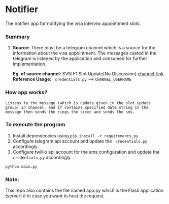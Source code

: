 # Notifier

The notifier app for notifying the visa interviw appointment slots.

### Summary

1. **Source:** There must be a telegram channel which is a source for the information 
   about the visa appointment. The  messages casted in the telegram is listened by the application 
   and consumed for further implementation. 

   **Eg. of source channel:** SVN F1 Slot Update[No Discussion] 
                          [channel-link](https://t.me/+g7--U_SaNBpmMDU1)
   **Reference Usage:** ``` credentials.py``` --> ```CHANNEL_USERNAME```

### How app works?

    Listens to the message (which is update given in the slot update group) in channel, and if contains specified date string in the message then sends the rings the siren and sends the sms.

### To execute the program

1. Install dependencies using ```pip install -r requirements.py```
2. Configure telegram api account and update the ``` credentials.py``` accordingly.
3. Configure twillio api account for the sms configuration and update the ``` credentials.py``` accordingly.


 ```
 python main.py

 ```

### Note: 
This repo also contains the file named app.py which is the Flask application (server)
         if in case you want to host the request.